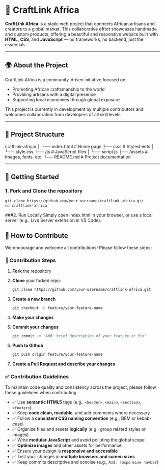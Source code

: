 # 🎨 CraftLink Africa

**CraftLink Africa** is a static web project that connects African artisans and creators to a global market. This collaborative effort showcases handmade and custom products, offering a beautiful and responsive website built with **HTML**, **CSS**, and **JavaScript** — no frameworks, no backend, just the essentials.

---

## 🌍 About the Project

CraftLink Africa is a community-driven initiative focused on:

- Promoting African craftsmanship to the world  
- Providing artisans with a digital presence  
- Supporting local economies through global exposure

This project is currently in development by multiple contributors and welcomes collaboration from developers of all skill levels.

---

## 📁 Project Structure

craftlink-africa/
│
├── index.html # Home page
├── /css # Stylesheets
│ └── style.css
├── /js # JavaScript files
│ └── script.js
├── /assets # Images, fonts, etc.
└── README.md # Project documentation


---

## 🚀 Getting Started

### 1. Fork and Clone the repository

```bash
git clone https://github.com/your-username/craftlink-africa.git
cd craftlink-africa
```
###2. Run Locally
Simply open index.html in your browser, or use a local server (e.g., Live Server extension in VS Code).

## 🤝 How to Contribute

We encourage and welcome all contributions! Please follow these steps:

### 📌 Contribution Steps

1. **Fork** the repository  
2. **Clone** your forked repo:

   ```bash
   git clone https://github.com/your-username/craftlink-africa.git
   ```
3. **Create a new branch**

   ```bash
   git checkout -b feature/your-feature-name
   ```

4. **Make your changes**
5. **Commit your changes**
   ```bash
   git commit -m "Add: brief description of your feature or fix"
   ```
6. **Push to Github**
   ```bash
   git push origin feature/your-feature-name
   ```

7. **Create a Pull Request and describe your changes**


   
### ✅ Contribution Guidelines

To maintain code quality and consistency across the project, please follow these guidelines when contributing:

- ✅ Use **semantic HTML5** tags (e.g., `<header>`, `<main>`, `<section>`, `<footer>`)
- ✅ Keep **code clean, readable**, and add comments where necessary
- ✅ Follow a **consistent CSS naming convention** (e.g., BEM or kebab-case)
- ✅ Organize files and assets **logically** (e.g., group related styles or images)
- ✅ Write **modular JavaScript** and avoid polluting the global scope
- ✅ **Optimize images** and other assets for performance
- ✅ Ensure your design is **responsive and accessible**
- ✅ Test your changes in **multiple browsers and screen sizes**
- ✅ Keep commits descriptive and concise (e.g., `Add: responsive navbar`)


